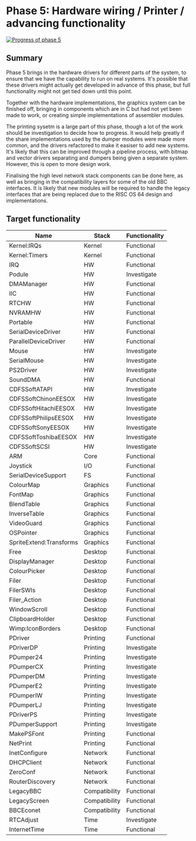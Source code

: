 # Phase 5: Hardware wiring / Printer / advancing functionality

[![Progress of phase 5](https://gist.githubusercontent.com/gerph/c26e8457269506554ec1f7533d2f9aed/raw/Progress-5.svg)](https://github.com/gerph/riscos64-status/wiki/Phase-5)

## Summary

Phase 5 brings in the hardware drivers for different parts of the
system, to ensure that we have the capability to run on real systems.
It's possible that these drivers might actually get developed
in advance of this phase, but full functionality might not get tied
down until this point.

Together with the hardware implementations, the graphics system can
be finished off, bringing in components which are in C but had not
yet been made to work, or creating simple implementations of assembler
modules.

The printing sysetm is a large part of this phase, though a lot of
the work should be investigation to decide how to progress. It would
help greatly if the share implementations used by the dumper modules
were made more common, and the drivers refactored to make it easiser
to add new systems. It's likely that this can be improved through a
pipeline process, with bitmap and vector drivers separating and dumpers
being given a separate system. However, this is open to more design
work.

Finalising the high level network stack components can be done here,
as well as bringing in the compatibility layers for some of the old
BBC interfaces. It is likely that new modules will be required to
handle the legacy interfaces that are being replaced due to the
RISC OS 64 design and implementations.

## Target functionality

| Name                      | Stack          | Functionality |
|---------------------------|----------------|---------------|
| Kernel:IRQs               | Kernel         | Functional |
| Kernel:Timers             | Kernel         | Functional |
| IRQ                       | HW             | Functional |
| Podule                    | HW             | Investigate |
| DMAManager                | HW             | Functional |
| IIC                       | HW             | Functional |
| RTCHW                     | HW             | Functional |
| NVRAMHW                   | HW             | Functional |
| Portable                  | HW             | Functional |
| SerialDeviceDriver        | HW             | Functional |
| ParallelDeviceDriver      | HW             | Functional |
| Mouse                     | HW             | Investigate |
| SerialMouse               | HW             | Investigate |
| PS2Driver                 | HW             | Investigate |
| SoundDMA                  | HW             | Functional |
| CDFSSoftATAPI             | HW             | Investigate |
| CDFSSoftChinonEESOX       | HW             | Investigate |
| CDFSSoftHitachiEESOX      | HW             | Investigate |
| CDFSSoftPhilipsEESOX      | HW             | Investigate |
| CDFSSoftSonyEESOX         | HW             | Investigate |
| CDFSSoftToshibaEESOX      | HW             | Investigate |
| CDFSSoftSCSI              | HW             | Investigate |
| ARM                       | Core           | Functional |
| Joystick                  | I/O            | Functional |
| SerialDeviceSupport       | FS             | Functional |
| ColourMap                 | Graphics       | Functional |
| FontMap                   | Graphics       | Functional |
| BlendTable                | Graphics       | Functional |
| InverseTable              | Graphics       | Functional |
| VideoGuard                | Graphics       | Functional |
| OSPointer                 | Graphics       | Functional |
| SpriteExtend:Transforms   | Graphics       | Functional |
| Free                      | Desktop        | Functional |
| DisplayManager            | Desktop        | Functional |
| ColourPicker              | Desktop        | Functional |
| Filer                     | Desktop        | Functional |
| FilerSWIs                 | Desktop        | Functional |
| Filer_Action              | Desktop        | Functional |
| WindowScroll              | Desktop        | Functional |
| ClipboardHolder           | Desktop        | Functional |
| Wimp:IconBorders          | Desktop        | Functional |
| PDriver                   | Printing       | Functional |
| PDriverDP                 | Printing       | Investigate |
| PDumper24                 | Printing       | Investigate |
| PDumperCX                 | Printing       | Investigate |
| PDumperDM                 | Printing       | Investigate |
| PDumperE2                 | Printing       | Investigate |
| PDumperIW                 | Printing       | Investigate |
| PDumperLJ                 | Printing       | Investigate |
| PDriverPS                 | Printing       | Investigate |
| PDumperSupport            | Printing       | Investigate |
| MakePSFont                | Printing       | Functional |
| NetPrint                  | Printing       | Functional |
| InetConfigure             | Network        | Functional |
| DHCPClient                | Network        | Functional |
| ZeroConf                  | Network        | Functional |
| RouterDiscovery           | Network        | Functional |
| LegacyBBC                 | Compatibility  | Functional |
| LegacyScreen              | Compatibility  | Functional |
| BBCEconet                 | Compatibility  | Functional |
| RTCAdjust                 | Time           | Investigate |
| InternetTime              | Time           | Functional |

<!-- Charts go here -->
